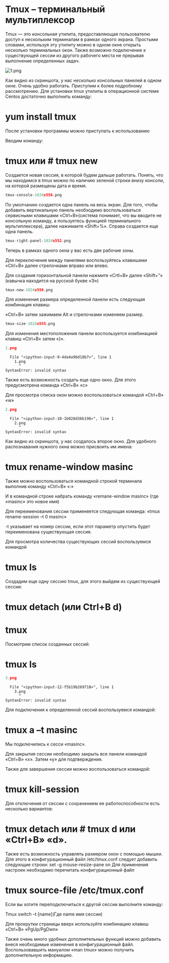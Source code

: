 # Tmux – терминальный мультиплексор

Tmux  — это консольная утилита, предоставляющая пользователю доступ к нескольким терминалам в рамках одного экрана. Простыми словами, используя эту утилиту можно в одном окне открыть несколько терминальных окон. Также возможно подключение к существующей сессии из другого рабочего места не прерывая выполнение определенных задач. 

![1.png](1.png)

Как видно из скриншота, у нас несколько консольных панелей в одном окне. Очень удобно работать.
Приступим к более подробному рассмотрению.
Для установки tmux утилиты в операционной системе Centos достаточно выполнить команду:
# yum install tmux
После установки программы можно приступать к использованию

Вводим команду:
# tmux или # tmux new
Создается новая сессия, в которой будем дальше работать.
Понять, что мы находимся в tmux можно по наличию зеленой строки внизу консоли, на которой размещены дата и время.


```python
tmux-console-1024x556.png
```

По умолчанию создается одна панель на весь экран. Для того, чтобы добавить вертикальную панель необходимо воспользоваться сервисными клавишами «Ctrl+B»(система понимает, что вы вводите не консольную команду,  а пользуетесь функцией терминального мультиплексера), далее нажимаете «Shift+%». Справа создается еще одна панель.


```python
tmux-right-panel-1024x552.png
```

Теперь в рамках одного окна у вас есть две рабочие зоны.

Для переключения между панелями воспользуйтесь клавишами «Ctrl+B» далее стрелочками вправо или влево.

Для создания горизонтальной панели нажмите «Crtl+B» далее «Shift+”» (кавычка находится на русской букве «Э»)


```python
tmux-new-1024x556.png
```

Для изменения размера определенной панели есть следующая комбинация клавиш: 
    
«Ctrl+B» затем зажимаем Alt и стрелочками изменяем размер.


```python
tmux-size-1024x555.png
```

Для изменения местоположения панели воспользуется комбинацией клавиш «Ctrl+B» затем «}».


```python
1.png
```


      File "<ipython-input-9-4da4a96d18b7>", line 1
        1.png
          ^
    SyntaxError: invalid syntax



Также есть возможность создать еще одно окно. Для этого предусмотрена команда «Ctrl+B» «c»

Для просмотра списка окон можно воспользоваться командой «Ctrl+B» «w»


```python
2.png
```


      File "<ipython-input-10-1b028d36b196>", line 1
        2.png
          ^
    SyntaxError: invalid syntax



Как видно из скриншота, у нас создалось второе окно. Для удобного распознавания нужного окна можно присвоить им имена:
# tmux rename-window masinc
Также можно воспользоваться командной строкой терминала выполнив команду «Ctrl+B» «:»
    
И в командной строке набрать команду «remane-window masinc» (где «masinc» это новое имя)

Для переименования сессии применяется следующая команда: «tmux rename-session –t 0 masinc»
    
-t указывает на номер сессии, если этот параметр опустить будет переименована существующая сессия.

Для просмотра количества существующих сессий воспользуемся командой

# tmux ls
Создадим еще одну сессию tmux, для этого выйдем из существующей сессии:
# tmux detach (или Ctrl+B d) 
# tmux
Посмотрим список созданных сессий:
# tmux ls

```python
3.png
```


      File "<ipython-input-12-f5b19b269718>", line 1
        3.png
          ^
    SyntaxError: invalid syntax



Для подключения к определенной сессий воспользуемся командой:
# tmux a –t masinc
Мы подключились к сесси «masinc».

Для закрытия сессии необходимо закрыть все панели командой «Ctrl+B» «x». Затем «у» для подтверждения.

Также для завершения сессии можно воспользоваться командой:
# tmux kill-session
Для отключения от сессии с сохранением ее работоспособности есть несколько вариантов:
# tmux detach или # tmux d или «Ctrl+B» «d».
Также есть возможность управлять размером окон с помощью мышки. Для этого в конфигурационный файл /etc/tmux.conf
следует добавить следующие строки:
set -g mouse-resize-pane on
Для применения настроек необходимо перечитать конфигурационный файл
# tmux source-file /etc/tmux.conf
Если вы хотите переподключиться к другой сессии выполните команду:
    
Tmux switch –t [name](Где name имя сессии)

Для прокрутки страницы вверх используйте комбинацию клавиш «Ctrl+B» «PgUp/PgDwn»

Также очень много удобных дополнительных функций можно добавить внеся необходимые изменения в конфигурационный файл.
Воспользовавшить мануалом «man tmux» можно получить дополнительную информацию.


```python

```
